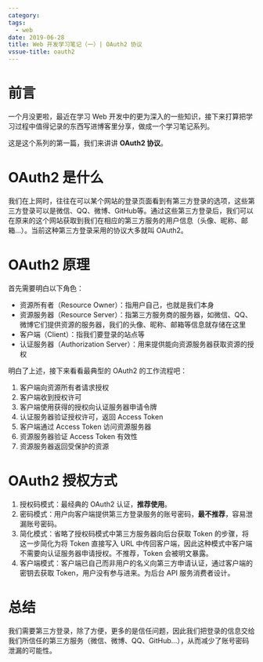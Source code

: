 ```yaml
---
category: 
tags:
  - web
date: 2019-06-28
title: Web 开发学习笔记（一）| OAuth2 协议
vssue-title: oauth2
---
```


# 前言

一个月没更啦，最近在学习 Web 开发中的更为深入的一些知识，接下来打算把学习过程中值得记录的东西写进博客里分享，做成一个学习笔记系列。

这是这个系列的第一篇，我们来讲讲 **OAuth2 协议**。

# OAuth2 是什么

我们在上网时，往往在可以某个网站的登录页面看到有第三方登录的选项，这些第三方登录可以是微信、QQ、微博、GitHub等。通过这些第三方登录后，我们可以在原来的这个网站获取到我们在相应的第三方服务的用户信息（头像、昵称、邮箱...）。当前这种第三方登录采用的协议大多就叫 OAuth2。

# OAuth2 原理

首先需要明白以下角色：

- 资源所有者（Resource Owner）：指用户自己，也就是我们本身
- 资源服务器（Resource Server）：指第三方服务商的服务器，如微信、QQ、微博它们提供资源的服务器，我们的头像、昵称、邮箱等信息就存储在这里
- 客户端（Client）：指我们要登录的站点等
- 认证服务器（Authorization Server）：用来提供能向资源服务器获取资源的授权

明白了上述，接下来看看最典型的 OAuth2 的工作流程吧：

1. 客户端向资源所有者请求授权
2. 客户端收到授权许可
3. 客户端使用获得的授权向认证服务器申请令牌
4. 认证服务器验证授权许可，返回 Access Token
5. 客户端通过 Access Token 访问资源服务器
6. 资源服务器验证 Access Token 有效性
7. 资源服务器返回受保护的资源

# OAuth2 授权方式

1. 授权码模式：最经典的 OAuth2 认证，**推荐使用**。
2. 密码模式：用户向客户端提供第三方登录服务的账号密码，**最不推荐**，容易泄漏账号密码。
3. 简化模式：省略了授权码模式中第三方服务器向后台获取 Token 的步骤，将这一步简化为将 Token 直接写入 URL 中传回客户端，因此这种模式中客户端不需要向认证服务器申请授权。不推荐，Token 会被明文暴露。
4. 客户端模式：客户端已自己而非用户的名义向第三方申请认证，通过客户端的密钥去获取 Token，用户没有参与进来。为后台 API 服务消费者设计。

# 总结

我们需要第三方登录，除了方便，更多的是信任问题，因此我们把登录的信息交给我们所信任的第三方服务（微信、微博、QQ、GitHub...），从而减少了账号密码泄漏的可能性。
